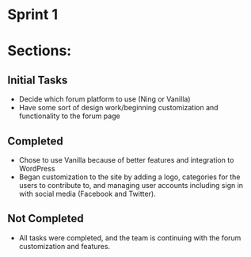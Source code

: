 ﻿Sprint 1
========

Sections:
=========

Initial Tasks
-------------
* Decide which forum platform to use (Ning or Vanilla)
* Have some sort of design work/beginning customization and functionality to the forum page

Completed
---------
* Chose to use Vanilla because of better features and integration to WordPress
* Began customization to the site by adding a logo, categories for the users to contribute to, and managing user accounts including sign in with social media (Facebook and Twitter).

Not Completed
-------------
* All tasks were completed, and the team is continuing with the forum customization and features.

